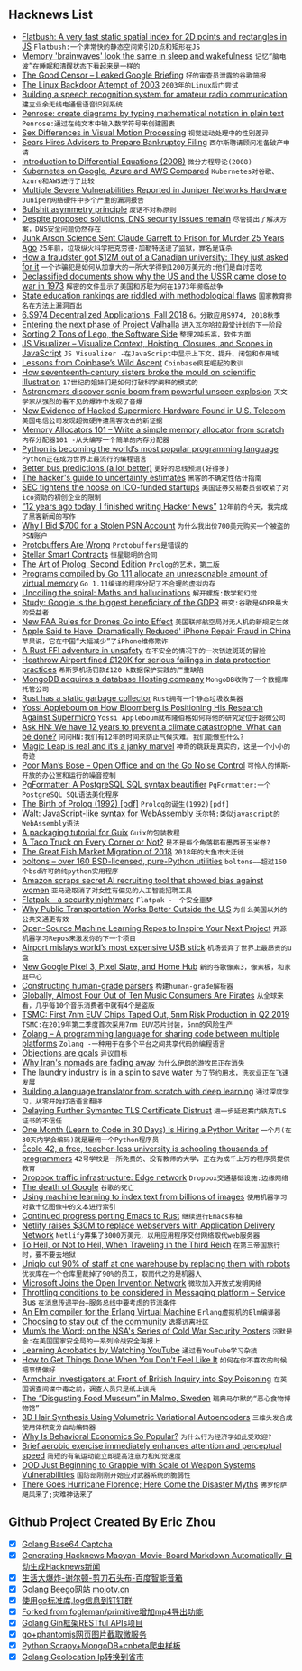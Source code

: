 ## Hacknews List


- [Flatbush: A very fast static spatial index for 2D points and rectangles in JS](https://github.com/mourner/flatbush)  `Flatbush:一个非常快的静态空间索引2D点和矩形在JS`
- [Memory &#39;brainwaves&#39; look the same in sleep and wakefulness](https://medicalxpress.com/news/2018-10-memory-brainwaves.html)  `记忆“脑电波”在睡眠和清醒状态下看起来是一样的`
- [The Good Censor – Leaked Google Briefing](https://www.scribd.com/document/390521673/The-Good-Censor-GOOGLE-LEAK)  `好的审查员泄露的谷歌简报`
- [The Linux Backdoor Attempt of 2003](https://freedom-to-tinker.com/2013/10/09/the-linux-backdoor-attempt-of-2003/)  `2003年的Linux后门尝试`
- [Building a speech recognition system for amateur radio communication](https://towardsdatascience.com/make-amateur-radio-cool-again-said-mr-artificial-intelligence-36cb32978fb2?gi=c0da39b2ee89)  `建立业余无线电通信语音识别系统`
- [Penrose: create diagrams by typing mathematical notation in plain text](http://penrose.ink/)  `Penrose:通过在纯文本中输入数学符号来创建图表`
- [Sex Differences in Visual Motion Processing](https://www.cell.com/current-biology/fulltext/S0960-9822(18)30776-0)  `视觉运动处理中的性别差异`
- [Sears Hires Advisers to Prepare Bankruptcy Filing](https://www.wsj.com/articles/sears-hires-advisers-to-prepare-bankruptcy-filing-1539136189)  `西尔斯聘请顾问准备破产申请`
- [Introduction to Differential Equations (2008)](http://tutorial.math.lamar.edu/Classes/DE/Definitions.aspx)  `微分方程导论(2008)`
- [Kubernetes on Google, Azure and AWS Compared](https://kubedex.com/google-gke-vs-microsoft-aks-vs-amazon-eks/)  `Kubernetes对谷歌、Azure和AWS进行了比较`
- [Multiple Severe Vulnerabilities Reported in Juniper Networks Hardware](https://kb.juniper.net/InfoCenter/index?page=content&amp;channel=SECURITY_ADVISORIES)  `Juniper网络硬件中多个严重的漏洞报告`
- [Bullshit asymmetry principle](https://en.wikipedia.org/wiki/Bullshit#Bullshit_asymmetry_principle)  `废话不对称原则`
- [Despite proposed solutions, DNS security issues remain](https://www.hpe.com/us/en/insights/articles/dns-security-still-an-issue-1810.html)  `尽管提出了解决方案，DNS安全问题仍然存在`
- [Junk Arson Science Sent Claude Garrett to Prison for Murder 25 Years Ago](https://theintercept.com/2018/10/05/claude-garrett-parole-arson-fire-junk-science/)  `25年前，垃圾纵火科学把克劳德·加勒特送进了监狱，罪名是谋杀`
- [How a fraudster got $12M out of a Canadian university: They just asked for it](https://www.thestar.com/edmonton/2018/10/09/how-a-fraudster-got-12-million-out-of-a-canadian-university-they-just-asked-for-it.html)  `一个诈骗犯是如何从加拿大的一所大学得到1200万美元的:他们是自讨苦吃`
- [Declassified documents show why the US and the USSR came  close to war in 1973](https://www.nytimes.com/2018/10/09/opinion/stumbling-toward-armageddon.html)  `解密的文件显示了美国和苏联为何在1973年濒临战争`
- [State education rankings are riddled with methodological flaws](https://reason.com/archives/2018/10/07/everything-you-know-about-stat)  `国家教育排名在方法上漏洞百出`
- [6.S974 Decentralized Applications, Fall 2018](http://nil.lcs.mit.edu/6.S974/)  `6。分散应用S974, 2018秋季`
- [Entering the next phase of Project Valhalla](http://mail.openjdk.java.net/pipermail/valhalla-spec-experts/2018-October/000760.html)  `进入瓦尔哈拉殿堂计划的下一阶段`
- [Sorting 2 Tons of Lego, the Software Side](http://jacquesmattheij.com/sorting-lego-the-software-side)  `整理2吨乐高，软件方面`
- [JS Visualizer – Visualize Context, Hoisting, Closures, and Scopes in JavaScript](https://javascriptvisualizer.com/)  `JS Visualizer -在JavaScript中显示上下文、提升、闭包和作用域`
- [Lessons from Coinbase’s Wild Ascent](http://firstround.com/review/lessons-from-coinbases-wild-ascent-four-rules-for-scaling/)  `Coinbase疯狂崛起的教训`
- [How seventeenth-century sisters broke the mould on scientific illustration](https://www.nature.com/articles/d41586-018-06944-7)  `17世纪的姐妹们是如何打破科学阐释的模式的`
- [Astronomers discover sonic boom from powerful unseen explosion](https://www.sciencedaily.com/releases/2018/10/181004131831.htm)  `天文学家从强烈的看不见的爆炸中发现了音爆`
- [New Evidence of Hacked Supermicro Hardware Found in U.S. Telecom](https://www.bloomberg.com/news/articles/2018-10-09/new-evidence-of-hacked-supermicro-hardware-found-in-u-s-telecom)  `美国电信公司发现超微硬件遭黑客攻击的新证据`
- [Memory Allocators 101 – Write a simple memory allocator from scratch](https://arjunsreedharan.org/post/148675821737/memory-allocators-101)  `内存分配器101 -从头编写一个简单的内存分配器`
- [Python is becoming the world’s most popular programming language](https://www.economist.com/graphic-detail/2018/07/26/python-is-becoming-the-worlds-most-popular-coding-language)  `Python正在成为世界上最流行的编程语言`
- [Better bus predictions (a lot better)](https://medium.com/mbta-tech/better-bus-predictions-a-lot-better-64169f1edeee)  `更好的总线预测(好得多)`
- [The hacker&#39;s guide to uncertainty estimates](https://erikbern.com/2018/10/08/the-hackers-guide-to-uncertainty-estimates.html)  `黑客的不确定性估计指南`
- [SEC tightens the noose on ICO-funded startups](https://decryptmedia.com/2018/10/10/sec-tightens-the-noose-on-ico-funded-startups/)  `美国证券交易委员会收紧了对ico资助的初创企业的限制`
- [“12 years ago today, I finished writing Hacker News”](https://twitter.com/paulg/status/1049723540902215681?s=21)  `12年前的今天，我完成了黑客新闻的写作`
- [Why I Bid $700 for a Stolen PSN Account](https://waypoint.vice.com/en_us/article/43ebpd/the-long-weird-story-explaining-why-i-bid-dollar700-for-a-stolen-psn-account)  `为什么我出价700美元购买一个被盗的PSN账户`
- [Protobuffers Are Wrong](http://reasonablypolymorphic.com/blog/protos-are-wrong/)  `Protobuffers是错误的`
- [Stellar Smart Contracts](https://www.stellar.org/developers/guides/walkthroughs/stellar-smart-contracts.html)  `恒星聪明的合同`
- [The Art of Prolog, Second Edition](https://mitpress.mit.edu/books/art-prolog-second-edition)  `Prolog的艺术，第二版`
- [Programs compiled by Go 1.11 allocate an unreasonable amount of virtual memory](https://github.com/golang/go/issues/28114)  `Go 1.11编译的程序分配了不合理的虚拟内存`
- [Uncoiling the spiral: Maths and hallucinations](https://plus.maths.org/content/uncoiling-spiral-maths-and-hallucinations)  `解开螺旋:数学和幻觉`
- [Study: Google is the biggest beneficiary of the GDPR](https://cliqz.com/en/magazine/study-google-is-the-biggest-beneficiary-of-the-gdpr)  `研究:谷歌是GDPR最大的受益者`
- [New FAA Rules for Drones Go into Effect](https://spectrum.ieee.org/automaton/robotics/drones/new-faa-rules-for-drones-go-into-effect)  `美国联邦航空局对无人机的新规定生效`
- [Apple Said to Have &#39;Dramatically Reduced&#39; iPhone Repair Fraud in China](https://www.macrumors.com/2018/10/09/apple-dramatically-reduces-iphone-fraud-in-china/)  `苹果说，它在中国“大幅减少”了iPhone维修欺诈`
- [A Rust FFI adventure in unsafety](https://travisf.net/capstone-rs-unsafety-adventure)  `在不安全的情况下的一次锈迹斑斑的冒险`
- [Heathrow Airport fined £120K for serious failings in data protection practices](https://ico.org.uk/about-the-ico/news-and-events/news-and-blogs/2018/10/heathrow-airport-limited-fined-120-000-for-serious-failings-in-its-data-protection-practices/)  `希斯罗机场罚款£120 k数据保护实践的严重缺陷`
- [MongoDB acquires a database Hosting company](https://blog.mlab.com/2018/10/mlab-is-becoming-a-part-of-mongodb-inc/)  `MongoDB收购了一个数据库托管公司`
- [Rust has a static garbage collector](https://words.steveklabnik.com/borrow-checking-escape-analysis-and-the-generational-hypothesis)  `Rust拥有一个静态垃圾收集器`
- [Yossi Appleboum on How Bloomberg is Positioning His Research Against Supermicro](https://www.servethehome.com/yossi-appleboum-disagrees-bloomberg-is-positioning-his-research-against-supermicro/)  `Yossi Appleboum就布隆伯格如何将他的研究定位于超微公司`
- [Ask HN: We have 12 years to prevent a climate catastrophe. What can be done?](item?id=18181503)  `问问HN:我们有12年的时间来防止气候灾难。我们能做些什么?`
- [Magic Leap is real and it’s a janky marvel](https://techcrunch.com/2018/10/09/magic-leap-is-real-and-its-a-janky-marvel/)  `神奇的跳跃是真实的，这是一个小小的奇迹`
- [Poor Man’s Bose – Open Office and on the Go Noise Control](http://e1z.ca/code/clog/?p=225)  `可怜人的博斯-开放的办公室和运行的噪音控制`
- [PgFormatter: A PostgreSQL SQL syntax beautifier](https://github.com/darold/pgFormatter)  `PgFormatter:一个PostgreSQL SQL语法美化程序`
- [The Birth of Prolog (1992) [pdf]](https://web.stanford.edu/class/linguist289/p37-colmerauer.pdf)  `Prolog的诞生(1992)[pdf]`
- [Walt: JavaScript-like syntax for WebAssembly](https://github.com/ballercat/walt)  `沃尔特:类似javascript的WebAssembly语法`
- [A packaging tutorial for Guix](https://www.gnu.org/software/guix/blog/2018/a-packaging-tutorial-for-guix/)  `Guix的包装教程`
- [A Taco Truck on Every Corner or Not?](https://a2civic.tech/blog/2018/09/30/a-taco-truck-on-every-corner-or-not.html)  `是不是每个角落都有墨西哥玉米卷?`
- [The Great Fish Market Migration of 2018](http://www.spoon-tamago.com/2018/10/08/the-great-fish-market-migration-of-2018/)  `2018年的大鱼市大迁徙`
- [boltons – over 160 BSD-licensed, pure-Python utilities](https://github.com/mahmoud/boltons)  `boltons——超过160个bsd许可的纯python实用程序`
- [Amazon scraps secret AI recruiting tool that showed bias against women](https://www.reuters.com/article/us-amazon-com-jobs-automation-insight/amazon-scraps-secret-ai-recruiting-tool-that-showed-bias-against-women-idUSKCN1MK08G)  `亚马逊取消了对女性有偏见的人工智能招聘工具`
- [Flatpak – a security nightmare](http://flatkill.org/)  `Flatpak -一个安全噩梦`
- [Why Public Transportation Works Better Outside the U.S](https://www.citylab.com/transportation/2018/10/while-america-suffocated-transit-other-countries-embraced-it/572167/)  `为什么美国以外的公共交通更有效`
- [Open-Source Machine Learning Repos to Inspire Your Next Project](https://heartbeat.fritz.ai/25-open-source-machine-learning-repos-to-inspire-your-next-project-3b027a90155)  `开源机器学习Repos来激发你的下一个项目`
- [Airport mislays world’s most expensive USB stick](https://nakedsecurity.sophos.com/2018/10/10/airport-mislays-worlds-most-expensive-usb-stick/)  `机场丢弃了世界上最昂贵的u盘`
- [New Google Pixel 3, Pixel Slate, and Home Hub](https://www.blog.google/products/hardware/made-by-google-family-2018/)  `新的谷歌像素3，像素板，和家庭中心`
- [Constructing human-grade parsers](http://duriansoftware.com/joe/Constructing-human-grade-parsers.html)  `构建human-grade解析器`
- [Globally, Almost Four Out of Ten Music Consumers Are Pirates](https://torrentfreak.com/globally-almost-four-out-of-ten-music-consumers-are-pirates-181010/)  `从全球来看，几乎每10个音乐消费者中就有4个是盗版`
- [TSMC: First 7nm EUV Chips Taped Out, 5nm Risk Production in Q2 2019](https://www.anandtech.com/show/13445/tsmc-first-7nm-euv-chips-taped-out-5nm-risk-in-q2)  `TSMC:在2019年第二季度首次采用7nm EUV芯片封装，5nm的风险生产`
- [Zolang – A programming language for sharing code between multiple platforms](https://github.com/Zolang/Zolang)  `Zolang -一种用于在多个平台之间共享代码的编程语言`
- [Objections are goals](https://medium.com/@kentbeck_7670/objections-are-goals-9c9c2f27069)  `异议目标`
- [Why Iran&#39;s nomads are fading away](https://www.nationalgeographic.com/magazine/2018/10/iran-nomad-tribes-fading-away/?cmpid=org=ngp::mc=social::src=twitter::cmp=editorial::add=twt20181009culture-newngmirannomads::rid=&amp;sf199600032=1)  `为什么伊朗的游牧民正在消失`
- [The laundry industry is in a spin to save water](https://www.bbc.co.uk/news/business-45711230)  `为了节约用水，洗衣业正在飞速发展`
- [Building a language translator from scratch with deep learning](https://blog.floydhub.com/language-translator/)  `通过深度学习，从零开始打造语言翻译`
- [Delaying Further Symantec TLS Certificate Distrust](https://blog.mozilla.org/security/2018/10/10/delaying-further-symantec-tls-certificate-distrust/)  `进一步延迟赛门铁克TLS证书的不信任`
- [One Month (Learn to Code in 30 Days) Is Hiring a Python Writer](https://docs.google.com/document/d/14uE_d4mU00gLJSZRrk0vSIWYi2BjcxD5oRJgGEEDdxU/edit#)  `一个月(在30天内学会编码)就是雇佣一个Python程序员`
- [École 42, a free, teacher-less university is schooling thousands of programmers](https://qz.com/1054412/a-french-billionaires-free-teacher-less-university-is-designing-thousands-of-future-proof-employees/)  `42号学校是一所免费的、没有教师的大学，正在为成千上万的程序员提供教育`
- [Dropbox traffic infrastructure: Edge network](https://blogs.dropbox.com/tech/2018/10/dropbox-traffic-infrastructure-edge-network/)  `Dropbox交通基础设施:边缘网络`
- [The death of Google](https://lauren.vortex.com/2018/10/08/the-death-of-google)  `谷歌的死亡`
- [Using machine learning to index text from billions of images](https://blogs.dropbox.com/tech/2018/10/using-machine-learning-to-index-text-from-billions-of-images/)  `使用机器学习对数十亿图像中的文本进行索引`
- [Continued progress porting Emacs to Rust](http://db48x.net/rust-remacs-2018/)  `继续进行Emacs移植`
- [Netlify raises $30M to replace webservers with Application Delivery Network](https://www.netlify.com/blog/2018/10/09/netlify-raises-30m-to-replace-webservers-with-a-global-application-delivery-network/)  `Netlify筹集了3000万美元，以用应用程序交付网络取代web服务器`
- [To Heil, or Not to Heil, When Traveling in the Third Reich](https://longreads.com/2018/10/10/to-heil-or-not-to-heil-when-traveling-in-the-third-reich/)  `在第三帝国旅行时，要不要去地狱`
- [Uniqlo cut 90% of staff at one warehouse by replacing them with robots](https://qz.com/1419418/uniqlo-cut-90-of-staff-at-one-warehouse-by-replacing-them-with-robots/)  `优衣库在一个仓库里裁掉了90%的员工，取而代之的是机器人`
- [Microsoft Joins the Open Invention Network](https://globenewswire.com/news-release/2018/10/10/1619375/0/en/Microsoft-Joins-the-Open-Invention-Network-Community.html)  `微软加入开放式发明网络`
- [Throttling conditions to be considered in Messaging platform – Service Bus](https://www.serverless360.com/blog/service-bus-throttling-conditions)  `在消息传递平台—服务总线中要考虑的节流条件`
- [An Elm compiler for the Erlang Virtual Machine](https://kofi.sexy/blog/elm-beam)  `Erlang虚拟机的Elm编译器`
- [Choosing to stay out of the community](http://rachelbythebay.com/w/2018/10/09/moat/)  `选择远离社区`
- [Mum’s the Word: on the NSA&#39;s Series of Cold War Security Posters](https://www.bunkhistory.org/resources/3220?related=2223&amp;relationship_name=CORE%20IDEA)  `沉默是金:在美国国家安全局的一系列冷战安全海报上`
- [Learning Acrobatics by Watching YouTube](https://bair.berkeley.edu/blog/2018/10/09/sfv/)  `通过看YouTube学习杂技`
- [How to Get Things Done When You Don&#39;t Feel Like It](https://queue.acm.org/detail.cfm?id=3280677)  `如何在你不喜欢的时候把事情做好`
- [Armchair Investigators at Front of British Inquiry into Spy Poisoning](https://www.nytimes.com/2018/10/09/world/europe/bellingcat-skripal-poisoning.html)  `在英国调查间谍中毒之前，调查人员只是纸上谈兵`
- [The “Disgusting Food Museum” in Malmo, Sweden](https://www.washingtonpost.com/news/voraciously/wp/2018/10/09/this-new-food-museum-expects-to-upset-your-stomach-and-then-make-you-think-about-why/)  `瑞典马尔默的“恶心食物博物馆”`
- [3D Hair Synthesis Using Volumetric Variational Autoencoders](http://linjieluo.com/publications/3d-hair-synthesis-using-volumetric-variational-autoencoders/)  `三维头发合成使用体积变分自动编码器`
- [Why Is Behavioral Economics So Popular?](https://www.nytimes.com/2018/10/06/opinion/sunday/behavioral-economics.html)  `为什么行为经济学如此受欢迎?`
- [Brief aerobic exercise immediately enhances attention and perceptual speed](https://www.sciencedirect.com/science/article/pii/S0001691817301336)  `简短的有氧运动能立即提高注意力和知觉速度`
- [DOD Just Beginning to Grapple with Scale of Weapon Systems Vulnerabilities](https://www.gao.gov/mobile/products/GAO-19-128)  `国防部刚刚开始应对武器系统的脆弱性`
- [There Goes Hurricane Florence; Here Come the Disaster Myths](https://blogs.scientificamerican.com/observations/there-goes-hurricane-florence-here-come-the-disaster-myths/)  `佛罗伦萨飓风来了;灾难神话来了`

## Github Project Created By Eric Zhou

- [x] [Golang Base64 Captcha](https://github.com/mojocn/base64Captcha)
- [x] [Generating Hacknews Maoyan-Movie-Board Markdown Automatically 自动生成Hacknews新闻](https://github.com/dejavuzhou/md-genie)
- [x] [生活大爆炸-谢尔顿-剪刀石头布-百度智能音箱](https://github.com/mojocn/dueros-bang-game)
- [x] [Golang Beego网站 mojotv.cn](https://github.com/mojocn/www.mojotv.cn)
- [x] [使用go标准库,log信息到钉钉群](https://github.com/mojocn/dooger)
- [x] [Forked from fogleman/primitive增加mp4导出功能](https://github.com/mojocn/primitive)
- [x] [Golang Gin框架RESTful APIs项目](https://github.com/JJJJJJJerk/ezier-golang-web-api-framework)
- [x] [go+phantomjs网页图片截取微服务](https://github.com/mojocn/screen_shot)
- [x] [Python Scrapy+MongoDB+cnbeta爬虫样板](https://github.com/mojocn/scrapy_mongodb_boilerplate_cnbeta)
- [x] [Golang Geolocation Ip转换到省市](https://github.com/mojocn/ip2location)